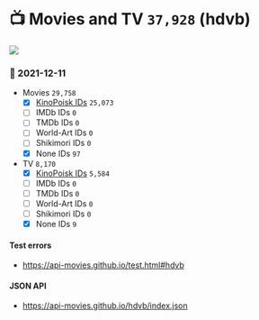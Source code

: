 # :tv: Movies and TV `37,928` (hdvb)

<a href="https://API-Movies.github.io"><img src="https://API-Movies.github.io/banner.png?cache"></a>

### :date: 2021-12-11
- Movies `29,758`
  - [x] <a href="https://API-Movies.github.io/hdvb/movie_kinopoisk_ids.json">KinoPoisk IDs</a> `25,073`
  - [ ] IMDb IDs `0`
  - [ ] TMDb IDs `0`
  - [ ] World-Art IDs `0`
  - [ ] Shikimori IDs `0`
  - [x] None IDs `97`
- TV `8,170`
  - [x] <a href="https://API-Movies.github.io/hdvb/tv_kinopoisk_ids.json">KinoPoisk IDs</a> `5,584`
  - [ ] IMDb IDs `0`
  - [ ] TMDb IDs `0`
  - [ ] World-Art IDs `0`
  - [ ] Shikimori IDs `0`
  - [x] None IDs `9`
#### Test errors
- <a href='https://api-movies.github.io/test.html#hdvb'>https://api-movies.github.io/test.html#hdvb</a>
#### JSON API
- <a href='https://api-movies.github.io/hdvb/index.json'>https://api-movies.github.io/hdvb/index.json</a>
